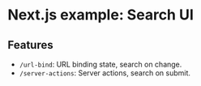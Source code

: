 # Next.js example: Search UI

## Features

- `/url-bind`: URL binding state, search on change.
- `/server-actions`: Server actions, search on submit.
